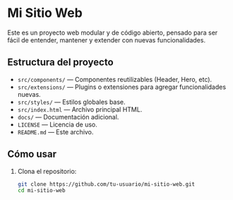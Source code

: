 # Mi Sitio Web

Este es un proyecto web modular y de código abierto, pensado para ser fácil de entender, mantener y extender con nuevas funcionalidades.

## Estructura del proyecto

- `src/components/` — Componentes reutilizables (Header, Hero, etc).
- `src/extensions/` — Plugins o extensiones para agregar funcionalidades nuevas.
- `src/styles/` — Estilos globales base.
- `src/index.html` — Archivo principal HTML.
- `docs/` — Documentación adicional.
- `LICENSE` — Licencia de uso.
- `README.md` — Este archivo.

## Cómo usar

1. Clona el repositorio:
   ```bash
   git clone https://github.com/tu-usuario/mi-sitio-web.git
   cd mi-sitio-web
